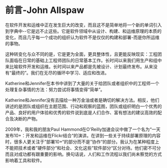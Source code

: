 # 前言-John Allspaw

在软件开发和运维中正在发生巨大的改变，而且这不是简单地将一个新的单词引入到字典中--它是远不止这些。它是软件领域中从设计、构建、和运维原理的本质的变化，而且几乎每一个成功的组织认为软件不是仅仅的构建和部署-而是你所运维的事物。

这种转变化与众不同的是，它是更为全面，更具整体性，且更能反映现实：工程团队面临在日常的基础上工程师团队的日常基本工作。长时间以来我们用生产和组中来比喻软件开发和运维。长时间以来产品都是先被设计、计划最终发布。从来没有“最终的”。我们在无尽的循环中学习、适应和改进。

Katherine和Jennifer在本书中讲到了大量的关于给团队或者组织中的工程师一个处理复杂事情的方法：努力尝试将事情变得“简单”。

Katherine和Jennifer没有去描绘一种万金油或者是确切的解决方法。相反，他们讲述的是团队或组织在主题范围、行动和观察的蓝图，团队或组织明白一个优秀的产品、良好的用户体验和优秀的软件说到底是人们合作、富有想法的建议高效的配合及决断的产物。

2009年，我和我的朋友Paul Hammond在O'Reilly加速会议中做了一个名为“一天发布10+：开发和运维在Flickr结合“的演讲。在讲到一些关于持续部署原理的内容时，很多人更关注于”部署10+“的部分而不是”协作“的部分。我认为在某种程度上不能把技术或者”硬件部分“和社会、文化这些”软件部分“区分对待。他们密不可分而且对成功都有跟重要的影响。换句话说，人们和工作流程以我们尚未察觉的方式影响着工具和软件。

